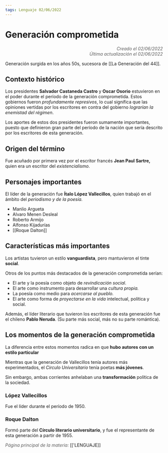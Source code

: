 ```yaml
---
tags: Lenguaje 02/06/2022
---
```


# Generación comprometida
<div style="text-align: right; opacity: 0.7; font-style: italic;">Creado el 02/06/2022</div>
<div style="text-align: right; opacity: 0.7; font-style: italic;">Última actualización el 02/06/2022</div>

Generación surgida en los años 50s, sucesora de [[La Generación del 44]].

## Contexto histórico

Los presidentes **Salvador Castaneda Castro** y **Oscar Osorio** estuvieron en el poder durante el período de la generación comprometida. Estos gobiernos fueron *profundamente represivos*, lo cual significa que las opiniones vertidas por los escritores en contra del gobierno *lograrían la enemistad del régimen*.

Los aportes de estos dos presidentes fueron sumamente importantes, puesto que definieron gran parte del período de la nación que sería descrito por los escritores de esta generación.

## Origen del término

Fue acuñado por primera vez por el escritor francés **Jean Paul Sartre,** quien era un escritor del *existencialismo*.

## Personajes importantes 

El líder de la generación fue **Ítalo López Vallecillos**, quien trabajó en el ámbito del *periodismo y de la poesía.*

- Manlio Argueta
- Alvaro Menen Desleal
- Roberto Armijo
- Alfonso Kijadurías
- [[Roque Dalton]]

## Características más importantes

Los artistas tuvieron un estilo **vanguardista**, pero mantuvieron el tinte **social**.

Otros de los puntos más destacados de la generación comprometida serían:

- El arte y la poesía como objeto de *revindicación social*.
- El arte como instrumento para desarrollar una *cultura propia.*
- La poesía como medio para *acercarse al pueblo.*
- El arte como forma de *proyectarse en la vida* intelectual, política y social.

Además, el líder literario que tuvieron los escritores de esta generación fue el chileno **Pablo Neruda**. (Su parte más social, más no su parte romántica).

## Los momentos de la generación comprometida

La diferencia entre estos momentos radica en que **hubo autores con un estilo particular**

Mientras que la generación de Vallecillos tenía autores más experimentados, el *Circulo Universitario* tenía poetas **más jóvenes**.

Sin embargo, ambas corrientes anhelaban una **transformación** política de la sociedad.

### López Vallecillos

Fue el líder durante el período de 1950.

### Roque Dalton

Formó parte del **Círculo literario universitario**, y fue el representante de esta generación a partir de 1955.

<span style="opacity: 0.7; font-style: italic;">Página principal de la materia:</span> [['LENGUAJE]]